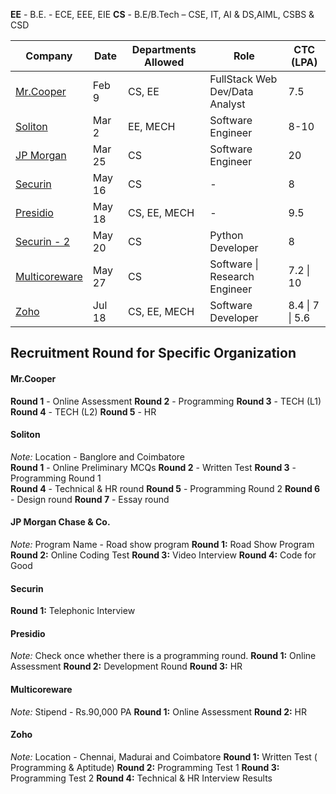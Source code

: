 **EE** - B.E. - ECE, EEE, EIE
**CS** - B.E/B.Tech – CSE, IT, AI & DS,AIML, CSBS & CSD


| Company | Date | Departments Allowed | Role | CTC (LPA)|
| - | - | - | - | - |
| [Mr.Cooper](#mrcooper) | Feb 9 | CS, EE | FullStack Web Dev/Data Analyst | 7.5 
| [Soliton](#soliton) | Mar 2 | EE, MECH | Software Engineer | 8-10
| [JP Morgan](#jp-morgan-chase--co) | Mar 25 | CS | Software Engineer | 20 |
| [Securin](#securin) | May 16 | CS | - | 8
| [Presidio](#presidio) | May 18 | CS, EE, MECH | - | 9.5
| [Securin - 2](#securin) | May 20 | CS | Python Developer | 8
| [Multicoreware](#multicoreware) | May 27 | CS | Software \| Research Engineer | 7.2 \| 10
| [Zoho](#zoho) | Jul 18 | CS, EE, MECH | Software Developer | 8.4 \| 7 \| 5.6 |



## Recruitment Round for Specific Organization

#### Mr.Cooper

**Round 1** - Online Assessment
**Round 2** - Programming
**Round 3** - TECH (L1)
**Round 4** - TECH (L2)
**Round 5** - HR

#### Soliton
*Note:* Location - Banglore and Coimbatore  
**Round 1** - Online Preliminary MCQs
**Round 2** - Written Test
**Round 3** -  Programming Round 1  
**Round 4** -  Technical & HR round
**Round 5** - Programming Round 2
**Round 6** - Design round
**Round 7** - Essay round

#### JP Morgan Chase & Co.
*Note:* Program Name - Road show program
**Round 1:** Road Show Program
**Round 2:** Online Coding Test
**Round 3:** Video Interview
**Round 4:** Code for Good


#### Securin
**Round 1:** Telephonic Interview

#### Presidio
*Note:* Check once whether there is a programming round.
**Round 1:** Online Assessment
**Round 2:** Development Round
**Round 3:** HR

#### Multicoreware
*Note:* Stipend - Rs.90,000 PA
**Round 1:** Online Assessment
**Round 2:** HR

#### Zoho
*Note:* Location - Chennai, Madurai and Coimbatore
**Round 1:** Written Test ( Programming & Aptitude)
**Round 2:** Programming Test 1
**Round 3:** Programming Test 2
**Round 4:** Technical & HR Interview Results